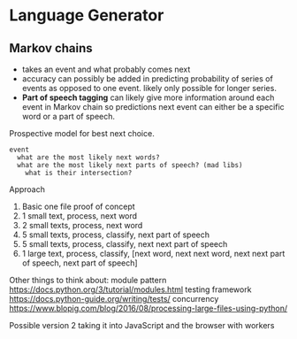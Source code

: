 # Language Generator

## Markov chains

- takes an event and what probably comes next
- accuracy can possibly be added in predicting probability of series of events as opposed to one event. likely only possible for longer series.
- **Part of speech tagging** can likely give more information around each event in Markov chain so predictions next event can either be a specific word or a part of speech. 

Prospective model for best next choice.
```
event 
  what are the most likely next words?
  what are the most likely next parts of speech? (mad libs)
    what is their intersection?
```

Approach

1. Basic one file proof of concept
1. 1 small text, process, next word
1. 2 small texts, process, next word
1. 5 small texts, process, classify, next part of speech
1. 5 small texts, process, classify, next next part of speech
1. 1 large text, process, classify, [next word, next next word, next next part of speech, next part of speech]

Other things to think about:
module pattern https://docs.python.org/3/tutorial/modules.html
testing framework https://docs.python-guide.org/writing/tests/
concurrency https://www.blopig.com/blog/2016/08/processing-large-files-using-python/


Possible version 2 taking it into JavaScript and the browser with workers


